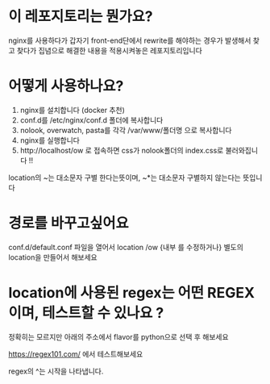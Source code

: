# 이 레포지토리는 뭔가요?
nginx를 사용하다가 갑자기 front-end단에서 rewrite를 해야하는 경우가 발생해서 찾고 찾다가 집념으로 해결한 내용을 적용시켜놓은 레포지토리입니다

# 어떻게 사용하나요?
1. nginx를 설치합니다 (docker 추천)
2. conf.d를 /etc/nginx/conf.d 폴더에 복사합니다
3. nolook, overwatch, pasta를 각각 /var/www/폴더명 으로 복사합니다
4. nginx를 실행합니다
5. http://localhost/ow 로 접속하면 css가 nolook폴더의 index.css로 불러와집니다 !!

location의 ~는 대소문자 구별 한다는뜻이며, ~*는 대소문자 구별하지 않는다는 뜻입니다

# 경로를 바꾸고싶어요
conf.d/default.conf 파일을 열어서 location /ow {내부 를 수정하거나} 별도의 location을 만들어서 해보세요

# location에 사용된 regex는 어떤 REGEX이며, 테스트할 수 있나요 ?
정확히는 모르지만 아래의 주소에서 flavor를 python으로 선택 후 해보세요

https://regex101.com/ 에서 테스트해보세요

regex의 ^는 시작을 나타냅니다.
